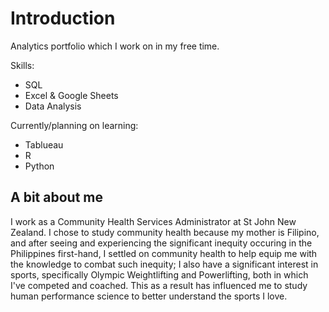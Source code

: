 # Introduction

Analytics portfolio which I work on in my free time.

Skills:
- SQL
- Excel & Google Sheets
- Data Analysis

Currently/planning on learning:
- Tablueau
- R
- Python

## A bit about me

I work as a Community Health Services Administrator at St John New Zealand. I chose to study community health because my mother is Filipino, and after seeing and experiencing the significant inequity occuring in the Philippines first-hand, I settled on community health to help equip me with the knowledge to combat such inequity; I also have a significant interest in sports, specifically Olympic Weightlifting and Powerlifting, both in which I've competed and coached. This as a result has influenced me to study human performance science to better understand the sports I love.
